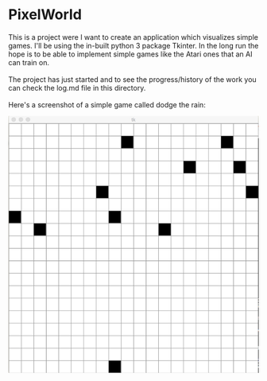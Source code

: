 <h1>PixelWorld <h4></h4></h1>
This is a project were I want to create an application which visualizes simple games.
I'll be using the in-built python 3 package Tkinter.
In the long run the hope is to be able to implement simple games like the Atari ones that an AI can train on.
<br><br>
The project has just started and to see the progress/history of the work you can check the log.md file in this directory.
<br><br>
Here's a screenshot of a simple game called dodge the rain:

![Pic of the app in Turtle](screenshots/numpy_based_falling_rain.png) 
